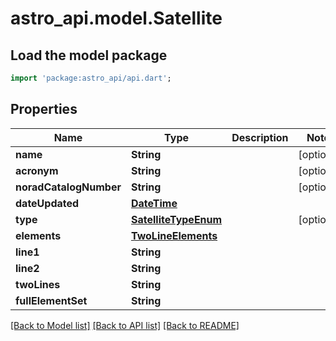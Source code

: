 # astro_api.model.Satellite

## Load the model package
```dart
import 'package:astro_api/api.dart';
```

## Properties
Name | Type | Description | Notes
------------ | ------------- | ------------- | -------------
**name** | **String** |  | [optional] 
**acronym** | **String** |  | [optional] 
**noradCatalogNumber** | **String** |  | [optional] 
**dateUpdated** | [**DateTime**](DateTime.md) |  | 
**type** | [**SatelliteTypeEnum**](SatelliteTypeEnum.md) |  | [optional] 
**elements** | [**TwoLineElements**](TwoLineElements.md) |  | 
**line1** | **String** |  | 
**line2** | **String** |  | 
**twoLines** | **String** |  | 
**fullElementSet** | **String** |  | 

[[Back to Model list]](../README.md#documentation-for-models) [[Back to API list]](../README.md#documentation-for-api-endpoints) [[Back to README]](../README.md)


